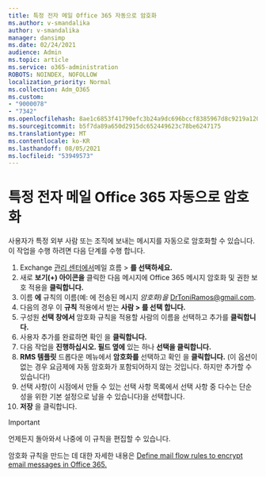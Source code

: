 ```yaml
---
title: 특정 전자 메일 Office 365 자동으로 암호화
ms.author: v-smandalika
author: v-smandalika
manager: dansimp
ms.date: 02/24/2021
audience: Admin
ms.topic: article
ms.service: o365-administration
ROBOTS: NOINDEX, NOFOLLOW
localization_priority: Normal
ms.collection: Adm_O365
ms.custom:
- "9000078"
- "7342"
ms.openlocfilehash: 8ae1c6853f41790efc3b24a9dc696bccf8385967d8c9219a1200e287e6ce32a1
ms.sourcegitcommit: b5f7da89a650d2915dc652449623c78be6247175
ms.translationtype: MT
ms.contentlocale: ko-KR
ms.lasthandoff: 08/05/2021
ms.locfileid: "53949573"
---
```

# <a name="automatically-encrypt-certain-office-365-email-messages"></a>특정 전자 메일 Office 365 자동으로 암호화

사용자가 특정 외부 사람 또는 조직에 보내는 메시지를 자동으로 암호화할 수 있습니다. 이 작업을 수행 하려면 다음 단계를 수행 합니다.

1. Exchange [관리 센터에서](https://outlook.office365.com/ecp/)메일 흐름 > **를 선택하세요.** 
2. 새로 **보기(+) 아이콘을** 클릭한 다음 메시지에 Office 365 메시지 암호화 및 권한 보호 적용을 **클릭합니다.**
3. 이름 **에** 규칙의 이름(예: 에 전송된 메시지 *암호화)을* DrToniRamos@gmail.com.
4. 다음의 경우 이 **규칙** 적용에서 받는 **사람 > 를 선택 합니다.** 
5. 구성원 **선택 창에서** 암호화 규칙을 적용할 사람의 이름을 선택하고 추가를 **클릭합니다.** 
6. 사용자 추가를 완료하면 확인 을 **클릭합니다.**
7. 다음 작업을 **진행하십시오. 필드 옆에** 있는 하나 **선택을 클릭합니다.** 
8. **RMS 템플릿** 드롭다운 메뉴에서 **암호화를** 선택하고 확인 을 **클릭합니다.** (이 옵션이 없는 경우 요금제에 자동 암호화가 포함되어하지 않는 것입니다. 하지만 추가할 수 있습니다!)
9. 선택 사항(이 시점에서 만들 수 있는 선택 사항 목록에서 선택 사항 중 다수는 단순성을 위한 기본 설정으로 남을 수 있습니다)을 선택합니다.
10. **저장** 을 클릭합니다.

> [!IMPORTANT]
> 언제든지 돌아와서 나중에 이 규칙을 편집할 수 있습니다.

암호화 규칙을 만드는 데 대한 자세한 내용은 [Define mail flow rules to encrypt email messages in Office 365.](https://docs.microsoft.com/microsoft-365/compliance/define-mail-flow-rules-to-encrypt-email)


